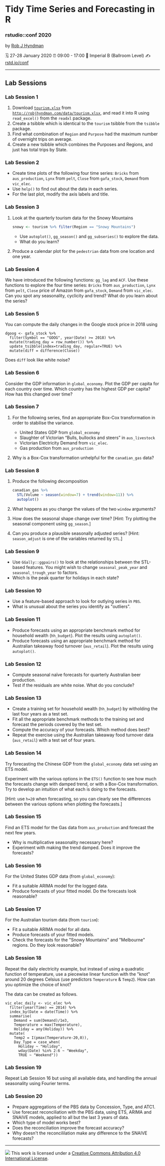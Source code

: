 Tidy Time Series and Forecasting in R
================

### rstudio::conf 2020

by [Rob J Hyndman](https://robjhyndman.com)

:spiral_calendar: 27-28 January 2020
:alarm_clock:     09:00 - 17:00
:hotel:           Imperial B (Ballroom Level)
:writing_hand:    [rstd.io/conf](http://rstd.io/conf)

-----

## Lab Sessions

### Lab Session 1

 1. Download [`tourism.xlsx`](http://robjhyndman.com/data/tourism.xlsx) from [`http://robjhyndman.com/data/tourism.xlsx`](http://robjhyndman.com/data/tourism.xlsx), and read it into R using `read_excel()` from the `readxl` package.
 2. Create a tsibble which is identical to the `tourism` tsibble from the `tsibble` package.
 3. Find what combination of `Region` and `Purpose` had the maximum number of overnight trips on average.
 4. Create a new tsibble which combines the Purposes and Regions, and just has total trips by State.

### Lab Session 2

- Create time plots of the following four time series: `Bricks` from `aus_production`, `Lynx` from `pelt`, `Close` from `gafa_stock`, `Demand` from `vic_elec`.
- Use `help()` to find out about the data in each series.
- For the last plot, modify the axis labels and title.

### Lab Session 3

1. Look at the quarterly tourism data for the Snowy Mountains

    ```r
    snowy <- tourism %>% filter(Region == "Snowy Mountains")
    ```

    - Use `autoplot()`, `gg_season()` and `gg_subseries()` to explore the data.
    - What do you learn?

2. Produce a calendar plot for the `pedestrian` data from one location and one year.

### Lab Session 4

We have introduced the following functions: `gg_lag` and `ACF`. Use these functions to explore the four time series: `Bricks` from `aus_production`, `Lynx` from `pelt`, `Close` price of Amazon from `gafa_stock`, `Demand` from `vic_elec`. Can you spot any seasonality, cyclicity and trend? What do you learn about the series?

### Lab Session 5

You can compute the daily changes in the Google stock price in 2018 using

```{r, eval = FALSE}
dgoog <- gafa_stock %>%
  filter(Symbol == "GOOG", year(Date) >= 2018) %>%
  mutate(trading_day = row_number()) %>%
  update_tsibble(index=trading_day, regular=TRUE) %>%
  mutate(diff = difference(Close))
```

Does `diff` look like white noise?

### Lab Session 6

Consider the GDP information in `global_economy`. Plot the GDP per capita for each country over time. Which country has the highest GDP per capita? How has this changed over time?

### Lab Session 7

1. For the following series, find an appropriate Box-Cox transformation in order to stabilise the variance.

    * United States GDP from `global_economy`
    * Slaughter of Victorian “Bulls, bullocks and steers” in `aus_livestock`
    * Victorian Electricity Demand from `vic_elec`.
    * Gas production from `aus_production`

2. Why is a Box-Cox transformation unhelpful for the `canadian_gas` data?

### Lab Session 8

1. Produce the following decomposition

    ```r
    canadian_gas %>%
      STL(Volume ~ season(window=7) + trend(window=11)) %>%
      autoplot()
    ```

2. What happens as you change the values of the two `window` arguments?

3. How does the seasonal shape change over time? [Hint: Try plotting the seasonal component using `gg_season`.]

4. Can you produce a plausible seasonally adjusted series? [Hint: `season_adjust` is one of the variables returned by `STL`.]

### Lab Session 9

 * Use ``GGally::ggpairs()`` to look at the relationships between the STL-based features. You might wish to change `seasonal_peak_year` and `seasonal_trough_year` to factors.
 * Which is the peak quarter for holidays in each state?

### Lab Session 10

* Use a feature-based approach to look for outlying series in `PBS`.
* What is unusual about the series you identify as "outliers".

### Lab Session 11

 * Produce forecasts using an appropriate benchmark method for household wealth (`hh_budget`). Plot the results using `autoplot()`.
 * Produce forecasts using an appropriate benchmark method for Australian takeaway food turnover (`aus_retail`). Plot the results using `autoplot()`.

### Lab Session 12

  * Compute seasonal naïve forecasts for quarterly Australian beer production.
  * Test if the residuals are white noise. What do you conclude?

### Lab Session 13

 * Create a training set for household wealth (`hh_budget`) by witholding the last four years as a test set.
 * Fit all the appropriate benchmark methods to the training set and forecast the periods covered by the test set.
 * Compute the accuracy of your forecasts. Which method does best?
 * Repeat the exercise using the Australian takeaway food turnover data (`aus_retail`) with a test set of four years.

### Lab Session 14

Try forecasting the Chinese GDP from the `global_economy` data set using an ETS model.

Experiment with the various options in the `ETS()` function to see how much the forecasts change with damped trend, or with a Box-Cox transformation. Try to develop an intuition of what each is doing to the forecasts.

[Hint: use `h=20` when forecasting, so you can clearly see the differences between the various options when plotting the forecasts.]

### Lab Session 15

Find an ETS model for the Gas data from `aus_production` and forecast the next few years.

  * Why is multiplicative seasonality necessary here?
  * Experiment with making the trend damped. Does it improve the forecasts?

### Lab Session 16

For the United States GDP data (from `global_economy`):

 * Fit a suitable ARIMA model for the logged data.
 * Produce forecasts of your fitted model. Do the forecasts look reasonable?

### Lab Session 17

For the Australian tourism data (from `tourism`):

 * Fit a suitable ARIMA model for all data.
 * Produce forecasts of your fitted models.
 * Check the forecasts for the "Snowy Mountains" and "Melbourne" regions. Do they look reasonable?

### Lab Session 18


Repeat the daily electricity example, but instead of using a quadratic function of temperature, use a piecewise linear function with the "knot" around 20 degrees Celsius (use predictors `Temperature` & `Temp2`). How can you optimize the choice of knot?

The data can be created as follows.

```{r echo=TRUE, eval=FALSE}
vic_elec_daily <- vic_elec %>%
  filter(year(Time) == 2014) %>%
  index_by(Date = date(Time)) %>%
  summarise(
    Demand = sum(Demand)/1e3,
    Temperature = max(Temperature),
    Holiday = any(Holiday)) %>%
  mutate(
    Temp2 = I(pmax(Temperature-20,0)),
    Day_Type = case_when(
      Holiday ~ "Holiday",
      wday(Date) %in% 2:6 ~ "Weekday",
      TRUE ~ "Weekend"))
```

### Lab Session 19

Repeat Lab Session 16 but using all available data, and handling the annual seasonality using Fourier terms.

### Lab Session 20

* Prepare aggregations of the PBS data by Concession, Type, and ATC1.
* Use forecast reconciliation with the PBS data, using ETS, ARIMA and SNAIVE models, applied to all but the last 3 years of data.
* Which type of model works best?
* Does the reconciliation improve the forecast accuracy?
* Why doesn't the reconcililation make any difference to the SNAIVE forecasts?


-----

![](https://i.creativecommons.org/l/by/4.0/88x31.png) This work is
licensed under a [Creative Commons Attribution 4.0 International
License](https://creativecommons.org/licenses/by/4.0/).
